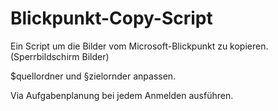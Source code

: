 # Blickpunkt-Copy-Script
Ein Script um die Bilder vom Microsoft-Blickpunkt zu kopieren. (Sperrbildschirm Bilder)

$quellordner und §zielornder anpassen.

Via Aufgabenplanung bei jedem Anmelden ausführen.
